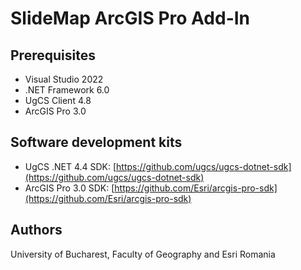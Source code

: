 # SlideMap ArcGIS Pro Add-In
## Prerequisites
* Visual Studio 2022
* .NET Framework 6.0
* UgCS Client 4.8
* ArcGIS Pro 3.0

## Software development kits
* UgCS .NET 4.4 SDK: [https://github.com/ugcs/ugcs-dotnet-sdk](https://github.com/ugcs/ugcs-dotnet-sdk)
* ArcGIS Pro 3.0 SDK: [https://github.com/Esri/arcgis-pro-sdk](https://github.com/Esri/arcgis-pro-sdk)

## Authors
University of Bucharest, Faculty of Geography and Esri Romania